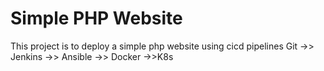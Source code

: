 # Simple PHP Website

This project is to deploy a simple php website using cicd pipelines Git ->> Jenkins ->> Ansible ->> Docker ->>K8s


